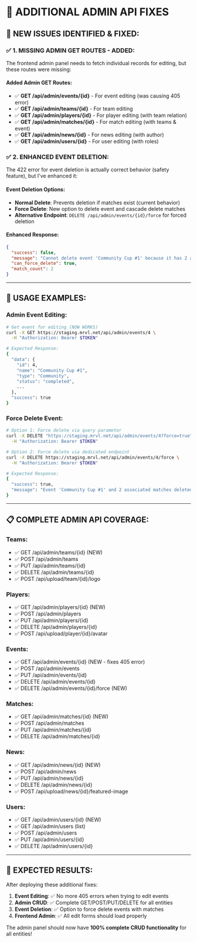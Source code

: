 # 🔧 ADDITIONAL ADMIN API FIXES

## 🎯 **NEW ISSUES IDENTIFIED & FIXED:**

### **✅ 1. MISSING ADMIN GET ROUTES - ADDED:**

The frontend admin panel needs to fetch individual records for editing, but these routes were missing:

#### **Added Admin GET Routes:**
- ✅ **GET /api/admin/events/{id}** - For event editing (was causing 405 error)
- ✅ **GET /api/admin/teams/{id}** - For team editing
- ✅ **GET /api/admin/players/{id}** - For player editing (with team relation)
- ✅ **GET /api/admin/matches/{id}** - For match editing (with teams & event)
- ✅ **GET /api/admin/news/{id}** - For news editing (with author)
- ✅ **GET /api/admin/users/{id}** - For user editing (with roles)

### **✅ 2. ENHANCED EVENT DELETION:**

The 422 error for event deletion is actually correct behavior (safety feature), but I've enhanced it:

#### **Event Deletion Options:**
- **Normal Delete**: Prevents deletion if matches exist (current behavior)
- **Force Delete**: New option to delete event and cascade delete matches
- **Alternative Endpoint**: `DELETE /api/admin/events/{id}/force` for forced deletion

#### **Enhanced Response:**
```json
{
  "success": false,
  "message": "Cannot delete event 'Community Cup #1' because it has 2 associated matches. Delete matches first or use force delete.",
  "can_force_delete": true,
  "match_count": 2
}
```

---

## 🚀 **USAGE EXAMPLES:**

### **Admin Event Editing:**
```bash
# Get event for editing (NOW WORKS)
curl -X GET https://staging.mrvl.net/api/admin/events/4 \
  -H "Authorization: Bearer $TOKEN"

# Expected Response:
{
  "data": {
    "id": 4,
    "name": "Community Cup #1",
    "type": "Community",
    "status": "completed",
    ...
  },
  "success": true
}
```

### **Force Delete Event:**
```bash
# Option 1: Force delete via query parameter
curl -X DELETE "https://staging.mrvl.net/api/admin/events/4?force=true" \
  -H "Authorization: Bearer $TOKEN"

# Option 2: Force delete via dedicated endpoint
curl -X DELETE https://staging.mrvl.net/api/admin/events/4/force \
  -H "Authorization: Bearer $TOKEN"

# Expected Response:
{
  "success": true,
  "message": "Event 'Community Cup #1' and 2 associated matches deleted successfully"
}
```

---

## 📋 **COMPLETE ADMIN API COVERAGE:**

### **Teams:**
- ✅ GET /api/admin/teams/{id} (NEW)
- ✅ POST /api/admin/teams
- ✅ PUT /api/admin/teams/{id}
- ✅ DELETE /api/admin/teams/{id}
- ✅ POST /api/upload/team/{id}/logo

### **Players:**
- ✅ GET /api/admin/players/{id} (NEW)
- ✅ POST /api/admin/players
- ✅ PUT /api/admin/players/{id}
- ✅ DELETE /api/admin/players/{id}
- ✅ POST /api/upload/player/{id}/avatar

### **Events:**
- ✅ GET /api/admin/events/{id} (NEW - fixes 405 error)
- ✅ POST /api/admin/events
- ✅ PUT /api/admin/events/{id}
- ✅ DELETE /api/admin/events/{id}
- ✅ DELETE /api/admin/events/{id}/force (NEW)

### **Matches:**
- ✅ GET /api/admin/matches/{id} (NEW)
- ✅ POST /api/admin/matches
- ✅ PUT /api/admin/matches/{id}
- ✅ DELETE /api/admin/matches/{id}

### **News:**
- ✅ GET /api/admin/news/{id} (NEW)
- ✅ POST /api/admin/news
- ✅ PUT /api/admin/news/{id}
- ✅ DELETE /api/admin/news/{id}
- ✅ POST /api/upload/news/{id}/featured-image

### **Users:**
- ✅ GET /api/admin/users/{id} (NEW)
- ✅ GET /api/admin/users (list)
- ✅ POST /api/admin/users
- ✅ PUT /api/admin/users/{id}
- ✅ DELETE /api/admin/users/{id}

---

## 🎉 **EXPECTED RESULTS:**

After deploying these additional fixes:

1. **Event Editing**: ✅ No more 405 errors when trying to edit events
2. **Admin CRUD**: ✅ Complete GET/POST/PUT/DELETE for all entities
3. **Event Deletion**: ✅ Option to force delete events with matches
4. **Frontend Admin**: ✅ All edit forms should load properly

The admin panel should now have **100% complete CRUD functionality** for all entities!